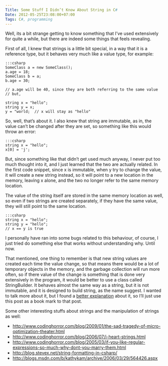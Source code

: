 ```yaml
---
Title: Some Stuff I Didn’t Know About String in C#
Date: 2012-05-25T23:08:00+07:00
Tags: C#, programming
---
```


Well, its a bit strange getting to know something that I’ve used
extensively for quite a while, but there are indeed some things that
feels revealing.

First of all, I knew that strings is a little bit special, in a way that
it is a reference type, but it behaves very much like a value type, for
example:

    :::csharp
    SomeClass a = new SomeClass();
    a.age = 18;
    SomeClass b = a;
    b.age = 30;

    // a.age will be 40, since they are both referring to the same value
    // but,

    string x = "hello";
    string y = x;
    y = "world;  // x will stay as "hello"

So, well, that’s about it. I also knew that string are immutable, as in,
the value can’t be changed after they are set, so something like this
would throw an error:

    :::csharp
    string x = "hello";
    x[0] = 'j';

But, since something like that didn’t get used much anyway, I never put
too much thought into it, and I just learned that the two are actually
related. In the first code snippet, since x is immutable, when y try to
change the value, it will create a new string instead, so it will point
to a new location in the memory, leaving x alone, and the two no longer
refer to the same memory location.

The value of the string itself are stored in the same memory location as
well, so even if two strings are created separately, if they have the
same value, they will still point to the same location.

    :::csharp
    string x = "hello";
    string y = "hello";
    // x == y is true

I personally have ran into some bugs related to this behaviour, of course,
I just tried do something else that works without understanding why. Until now.

That mentioned, one thing to remember is that new string values are
created each time the value change, so that means there would be a lot
of temporary objects in the memory, and the garbage collection will run
more often, so if there value of the change is something that is done
very extensively in the program, it would be better to use a class
called StringBuilder. It behaves almost the same way as a string, but it
is not immutable, and it is designed to build string, as the name
suggest. I wanted to talk more about it, but I found a [better
explanation][link1] about it, so I’ll just use this post as a book mark to that
post.

Some other interesting stuffs about strings and the manipulation of
strings as well:

* <http://www.codinghorror.com/blog/2009/01/the-sad-tragedy-of-micro-optimization-theater.html>
* <http://www.codinghorror.com/blog/2006/07/i-heart-strings.html>
* <http://www.codinghorror.com/blog/2005/03/if-you-like-regular-expressions-so-much-why-dont-you-marry-them.html>
* <http://blog.stevex.net/string-formatting-in-csharp/>
* <http://blogs.msdn.com/b/kathykam/archive/2006/03/29/564426.aspx>

[link1]: http://www.dotnetperls.com/stringbuilder

